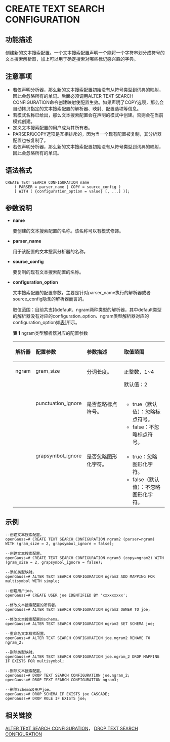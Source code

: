 # CREATE TEXT SEARCH CONFIGURATION<a name="ZH-CN_TOPIC_0289900950"></a>

## 功能描述<a name="zh-cn_topic_0283137399_zh-cn_topic_0237122121_zh-cn_topic_0059777835_s0e4d513f4465404abcdfaf94e7cbef18"></a>

创建新的文本搜索配置。一个文本搜索配置声明一个能将一个字符串划分成符号的文本搜索解析器，加上可以用于确定搜索对哪些标记感兴趣的字典。

## 注意事项<a name="zh-cn_topic_0283137399_zh-cn_topic_0237122121_zh-cn_topic_0059777835_s212243b97a3c488d925beb43fba7c01a"></a>

-   若仅声明分析器，那么新的文本搜索配置初始没有从符号类型到词典的映射， 因此会忽略所有的单词。后面必须调用ALTER TEXT SEARCH CONFIGURATION命令创建映射使配置生效。如果声明了COPY选项，那么会自动拷贝指定的文本搜索配置的解析器、映射、配置选项等信息。
-   若模式名称已给出，那么文本搜索配置会在声明的模式中创建。否则会在当前模式创建。
-   定义文本搜索配置的用户成为其所有者。
-   PARSER和COPY选项是互相排斥的，因为当一个现有配置被复制，其分析器配置也被复制了。
-   若仅声明分析器，那么新的文本搜索配置初始没有从符号类型到词典的映射， 因此会忽略所有的单词。

## 语法格式<a name="zh-cn_topic_0283137399_zh-cn_topic_0237122121_zh-cn_topic_0059777835_sebcad83e099e46b0ba586829e634d144"></a>

```
CREATE TEXT SEARCH CONFIGURATION name 
    ( PARSER = parser_name | COPY = source_config )
    [ WITH ( {configuration_option = value} [, ...] )];
```

## 参数说明<a name="zh-cn_topic_0283137399_zh-cn_topic_0237122121_zh-cn_topic_0059777835_s3935d7de401a4ccd97361e7b2b485805"></a>

-   **name**

    要创建的文本搜索配置的名称。该名称可以有模式修饰。

-   **parser\_name**

    用于该配置的文本搜索分析器的名称。

-   **source\_config**

    要复制的现有文本搜索配置的名称。

-   **configuration\_option**

    文本搜索配置的配置参数，主要是针对parser\_name执行的解析器或者source\_config隐含的解析器而言的。

    取值范围：目前共支持default、ngram两种类型的解析器，其中default类型的解析器没有对应的configuration\_option、ngram类型解析器对应的configuration\_option如[表1](#zh-cn_topic_0283137399_zh-cn_topic_0237122121_zh-cn_topic_0059777835_t0d301ca84e1a4c16ae8bead85aa1a8c3)所示。 

    **表 1**  ngram类型解析器对应的配置参数

    <a name="zh-cn_topic_0283137399_zh-cn_topic_0237122121_zh-cn_topic_0059777835_t0d301ca84e1a4c16ae8bead85aa1a8c3"></a>
    <table><thead align="left"><tr id="zh-cn_topic_0283137399_zh-cn_topic_0237122121_zh-cn_topic_0059777835_r7358f91c6a344d3c925a1e9a3131e90c"><th class="cellrowborder" valign="top" width="10.45%" id="mcps1.2.5.1.1"><p id="zh-cn_topic_0283137399_zh-cn_topic_0237122121_zh-cn_topic_0059777835_a70d80fceef2a43678a68d9d726b1e201"><a name="zh-cn_topic_0283137399_zh-cn_topic_0237122121_zh-cn_topic_0059777835_a70d80fceef2a43678a68d9d726b1e201"></a><a name="zh-cn_topic_0283137399_zh-cn_topic_0237122121_zh-cn_topic_0059777835_a70d80fceef2a43678a68d9d726b1e201"></a>解析器</p>
    </th>
    <th class="cellrowborder" valign="top" width="15.47%" id="mcps1.2.5.1.2"><p id="zh-cn_topic_0283137399_zh-cn_topic_0237122121_zh-cn_topic_0059777835_a2f34f4c0334d454184a3435283061072"><a name="zh-cn_topic_0283137399_zh-cn_topic_0237122121_zh-cn_topic_0059777835_a2f34f4c0334d454184a3435283061072"></a><a name="zh-cn_topic_0283137399_zh-cn_topic_0237122121_zh-cn_topic_0059777835_a2f34f4c0334d454184a3435283061072"></a>配置参数</p>
    </th>
    <th class="cellrowborder" valign="top" width="37.72%" id="mcps1.2.5.1.3"><p id="zh-cn_topic_0283137399_zh-cn_topic_0237122121_zh-cn_topic_0059777835_a9df03cd737914aa88ecf89d869f7bec2"><a name="zh-cn_topic_0283137399_zh-cn_topic_0237122121_zh-cn_topic_0059777835_a9df03cd737914aa88ecf89d869f7bec2"></a><a name="zh-cn_topic_0283137399_zh-cn_topic_0237122121_zh-cn_topic_0059777835_a9df03cd737914aa88ecf89d869f7bec2"></a>参数描述</p>
    </th>
    <th class="cellrowborder" valign="top" width="36.36%" id="mcps1.2.5.1.4"><p id="zh-cn_topic_0283137399_zh-cn_topic_0237122121_zh-cn_topic_0059777835_ac55de7ecda5d42bc92dec9a7d12cf07f"><a name="zh-cn_topic_0283137399_zh-cn_topic_0237122121_zh-cn_topic_0059777835_ac55de7ecda5d42bc92dec9a7d12cf07f"></a><a name="zh-cn_topic_0283137399_zh-cn_topic_0237122121_zh-cn_topic_0059777835_ac55de7ecda5d42bc92dec9a7d12cf07f"></a>取值范围</p>
    </th>
    </tr>
    </thead>
    <tbody><tr id="zh-cn_topic_0283137399_zh-cn_topic_0237122121_zh-cn_topic_0059777835_r70279f6e42874432aea8dc060ef14816"><td class="cellrowborder" rowspan="3" valign="top" width="10.45%" headers="mcps1.2.5.1.1 "><p id="zh-cn_topic_0283137399_zh-cn_topic_0237122121_zh-cn_topic_0059777835_zh-cn_topic_0058965729_p796264012457"><a name="zh-cn_topic_0283137399_zh-cn_topic_0237122121_zh-cn_topic_0059777835_zh-cn_topic_0058965729_p796264012457"></a><a name="zh-cn_topic_0283137399_zh-cn_topic_0237122121_zh-cn_topic_0059777835_zh-cn_topic_0058965729_p796264012457"></a>ngram</p>
    </td>
    <td class="cellrowborder" valign="top" width="15.47%" headers="mcps1.2.5.1.2 "><p id="zh-cn_topic_0283137399_zh-cn_topic_0237122121_zh-cn_topic_0059777835_a88aacea507174f06908cbceb9ee662f7"><a name="zh-cn_topic_0283137399_zh-cn_topic_0237122121_zh-cn_topic_0059777835_a88aacea507174f06908cbceb9ee662f7"></a><a name="zh-cn_topic_0283137399_zh-cn_topic_0237122121_zh-cn_topic_0059777835_a88aacea507174f06908cbceb9ee662f7"></a>gram_size</p>
    </td>
    <td class="cellrowborder" valign="top" width="37.72%" headers="mcps1.2.5.1.3 "><p id="zh-cn_topic_0283137399_zh-cn_topic_0237122121_zh-cn_topic_0059777835_a6837bb5d15cb4e54984b7a899d208f88"><a name="zh-cn_topic_0283137399_zh-cn_topic_0237122121_zh-cn_topic_0059777835_a6837bb5d15cb4e54984b7a899d208f88"></a><a name="zh-cn_topic_0283137399_zh-cn_topic_0237122121_zh-cn_topic_0059777835_a6837bb5d15cb4e54984b7a899d208f88"></a>分词长度。</p>
    </td>
    <td class="cellrowborder" valign="top" width="36.36%" headers="mcps1.2.5.1.4 "><p id="zh-cn_topic_0283137399_zh-cn_topic_0237122121_zh-cn_topic_0059777835_a66cb45cb1b524d90acbaf6e014833738"><a name="zh-cn_topic_0283137399_zh-cn_topic_0237122121_zh-cn_topic_0059777835_a66cb45cb1b524d90acbaf6e014833738"></a><a name="zh-cn_topic_0283137399_zh-cn_topic_0237122121_zh-cn_topic_0059777835_a66cb45cb1b524d90acbaf6e014833738"></a>正整数，1~4</p>
    <p id="zh-cn_topic_0283137399_zh-cn_topic_0237122121_zh-cn_topic_0059777835_a97173f63b7b74ab5911fad954606068e"><a name="zh-cn_topic_0283137399_zh-cn_topic_0237122121_zh-cn_topic_0059777835_a97173f63b7b74ab5911fad954606068e"></a><a name="zh-cn_topic_0283137399_zh-cn_topic_0237122121_zh-cn_topic_0059777835_a97173f63b7b74ab5911fad954606068e"></a>默认值：2</p>
    </td>
    </tr>
    <tr id="zh-cn_topic_0283137399_zh-cn_topic_0237122121_zh-cn_topic_0059777835_rab1926ed9433488b96d36ae2bbedd319"><td class="cellrowborder" valign="top" headers="mcps1.2.5.1.1 "><p id="zh-cn_topic_0283137399_zh-cn_topic_0237122121_zh-cn_topic_0059777835_a077d45984066428eab0ac28303b22c9c"><a name="zh-cn_topic_0283137399_zh-cn_topic_0237122121_zh-cn_topic_0059777835_a077d45984066428eab0ac28303b22c9c"></a><a name="zh-cn_topic_0283137399_zh-cn_topic_0237122121_zh-cn_topic_0059777835_a077d45984066428eab0ac28303b22c9c"></a>punctuation_ignore</p>
    </td>
    <td class="cellrowborder" valign="top" headers="mcps1.2.5.1.2 "><p id="zh-cn_topic_0283137399_zh-cn_topic_0237122121_zh-cn_topic_0059777835_af3284706279547098a0e2b1bc36b9d83"><a name="zh-cn_topic_0283137399_zh-cn_topic_0237122121_zh-cn_topic_0059777835_af3284706279547098a0e2b1bc36b9d83"></a><a name="zh-cn_topic_0283137399_zh-cn_topic_0237122121_zh-cn_topic_0059777835_af3284706279547098a0e2b1bc36b9d83"></a>是否忽略标点符号。</p>
    </td>
    <td class="cellrowborder" valign="top" headers="mcps1.2.5.1.3 "><a name="zh-cn_topic_0283137399_zh-cn_topic_0237122121_zh-cn_topic_0059777835_u7626c646b9b64783a2c393bcf568bad6"></a><a name="zh-cn_topic_0283137399_zh-cn_topic_0237122121_zh-cn_topic_0059777835_u7626c646b9b64783a2c393bcf568bad6"></a><ul id="zh-cn_topic_0283137399_zh-cn_topic_0237122121_zh-cn_topic_0059777835_u7626c646b9b64783a2c393bcf568bad6"><li>true（默认值）：忽略标点符号。</li><li>false：不忽略标点符号。</li></ul>
    </td>
    </tr>
    <tr id="zh-cn_topic_0283137399_zh-cn_topic_0237122121_zh-cn_topic_0059777835_r21a0acec3b1d4f209222ce6cb5c5bd77"><td class="cellrowborder" valign="top" headers="mcps1.2.5.1.1 "><p id="zh-cn_topic_0283137399_zh-cn_topic_0237122121_zh-cn_topic_0059777835_a5fc3519aee8043039ee6609a557a3230"><a name="zh-cn_topic_0283137399_zh-cn_topic_0237122121_zh-cn_topic_0059777835_a5fc3519aee8043039ee6609a557a3230"></a><a name="zh-cn_topic_0283137399_zh-cn_topic_0237122121_zh-cn_topic_0059777835_a5fc3519aee8043039ee6609a557a3230"></a>grapsymbol_ignore</p>
    </td>
    <td class="cellrowborder" valign="top" headers="mcps1.2.5.1.2 "><p id="zh-cn_topic_0283137399_zh-cn_topic_0237122121_zh-cn_topic_0059777835_aea2627ca36d543049f7b51963cbbe547"><a name="zh-cn_topic_0283137399_zh-cn_topic_0237122121_zh-cn_topic_0059777835_aea2627ca36d543049f7b51963cbbe547"></a><a name="zh-cn_topic_0283137399_zh-cn_topic_0237122121_zh-cn_topic_0059777835_aea2627ca36d543049f7b51963cbbe547"></a>是否忽略图形化字符。</p>
    </td>
    <td class="cellrowborder" valign="top" headers="mcps1.2.5.1.3 "><a name="zh-cn_topic_0283137399_zh-cn_topic_0237122121_zh-cn_topic_0059777835_u7ae471a522694b5d996126575b808f03"></a><a name="zh-cn_topic_0283137399_zh-cn_topic_0237122121_zh-cn_topic_0059777835_u7ae471a522694b5d996126575b808f03"></a><ul id="zh-cn_topic_0283137399_zh-cn_topic_0237122121_zh-cn_topic_0059777835_u7ae471a522694b5d996126575b808f03"><li>true：忽略图形化字符。</li><li>false（默认值）：不忽略图形化字符。</li></ul>
    </td>
    </tr>
    </tbody>
    </table>


## 示例<a name="zh-cn_topic_0283137399_zh-cn_topic_0237122121_zh-cn_topic_0059777835_sc3a4aef5c0c0420eaf5a2e67097004a2"></a>

```
--创建文本搜索配置。
openGauss=# CREATE TEXT SEARCH CONFIGURATION ngram2 (parser=ngram) WITH (gram_size = 2, grapsymbol_ignore = false);

--创建文本搜索配置。
openGauss=# CREATE TEXT SEARCH CONFIGURATION ngram3 (copy=ngram2) WITH (gram_size = 2, grapsymbol_ignore = false);

--添加类型映射。
openGauss=# ALTER TEXT SEARCH CONFIGURATION ngram2 ADD MAPPING FOR multisymbol WITH simple;

--创建用户joe。
openGauss=# CREATE USER joe IDENTIFIED BY 'xxxxxxxxx';

--修改文本搜索配置的所有者。
openGauss=# ALTER TEXT SEARCH CONFIGURATION ngram2 OWNER TO joe;

--修改文本搜索配置的schema。
openGauss=# ALTER TEXT SEARCH CONFIGURATION ngram2 SET SCHEMA joe;

--重命名文本搜索配置。
openGauss=# ALTER TEXT SEARCH CONFIGURATION joe.ngram2 RENAME TO ngram_2;

--删除类型映射。
openGauss=# ALTER TEXT SEARCH CONFIGURATION joe.ngram_2 DROP MAPPING IF EXISTS FOR multisymbol;

--删除文本搜索配置。
openGauss=# DROP TEXT SEARCH CONFIGURATION joe.ngram_2;
openGauss=# DROP TEXT SEARCH CONFIGURATION ngram3;

--删除Schema及用户joe。
openGauss=# DROP SCHEMA IF EXISTS joe CASCADE;
openGauss=# DROP ROLE IF EXISTS joe;
```

## 相关链接<a name="zh-cn_topic_0283137399_zh-cn_topic_0237122121_zh-cn_topic_0059777835_s0205fc5b18e94f51af91402258be4747"></a>

[ALTER TEXT SEARCH CONFIGURATION](ALTER-TEXT-SEARCH-CONFIGURATION.md)，  [DROP TEXT SEARCH CONFIGURATION](DROP-TEXT-SEARCH-CONFIGURATION.md)

